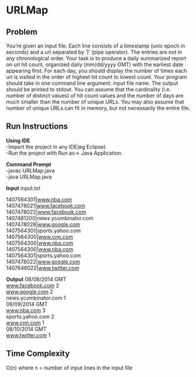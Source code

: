 # URLMap
Problem
------------
You’re given an input file. Each line consists of a timestamp (unix epoch in seconds) and a url separated by ‘|’ (pipe operator). The entries are not in any chronological order. Your task is to produce a daily summarized report on url hit count, organized daily (mm/dd/yyyy GMT) with the earliest date appearing first. For each day, you should display the number of times each url is visited in the order of highest hit count to lowest count. Your program should take in one command line argument: input file name. The output should be printed to stdout. You can assume that the cardinality (i.e. number of distinct values) of hit count values and the number of days are much smaller than the number of unique URLs. You may also assume that number of unique URLs can fit in memory, but not necessarily the entire file.

Run Instructions
-----------
**Using IDE <br />**
-Import the project in any IDE(eg Eclipse)<br />
-Run the project with Run as-> Java Application.<br />

**Command Prompt<br />**
-javac URLMap.java<br />
-java URLMap.java<br />

**Input**
input.txt<br />

1407564301|www.nba.com<br />
1407478021|www.facebook.com<br />
1407478022|www.facebook.com<br />
1407481200|news.ycombinator.com<br />
1407478028|www.google.com<br />
1407564301|sports.yahoo.com<br />
1407564300|www.cnn.com<br />
1407564300|www.nba.com<br />
1407564300|www.nba.com<br />
1407564301|sports.yahoo.com<br />
1407478022|www.google.com<br />
1407648022|www.twitter.com<br />

**Output**
08/08/2014 GMT<br />
www.facebook.com 2<br />
www.google.com 2<br />
news.ycombinator.com 1<br />
08/09/2014 GMT<br />
www.nba.com 3<br />
sports.yahoo.com 2<br />
www.cnn.com 1<br />
08/10/2014 GMT<br />
www.twitter.com 1<br />

Time Complexity
-----------
O(n) where n = number of input lines in the input file
